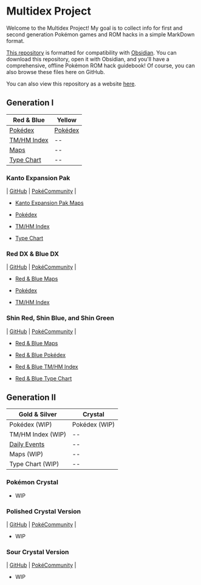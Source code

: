 # Multidex Project

Welcome to the Multidex Project! My goal is to collect info for first and second generation Pokémon games and ROM hacks in a simple MarkDown format.

[This repository](https://github.com/AWBuchanan7/multidex) is formatted for compatibility with [Obsidian](https://obsidian.md/). You can download this repository, open it with Obsidian, and you'll have a comprehensive, offline Pokémon ROM hack guidebook! Of course, you can also browse these files here on GitHub.

You can also view this repository as a website [here](https://awbuchanan7.github.io/multidex/).

## Generation I

| Red & Blue                              | Yellow |
|-----------------------------------------|--------|
| [Pokédex](red-blue/pokedex.md)      | [Pokédex](yellow/pokedex.md) |
| [TM/HM Index](red-blue/tmindex.md)  | -- |
| [Maps](red-blue/maps.md)            | -- |
| [Type Chart](red-blue/typechart.md) | -- |

### Kanto Expansion Pak

| [GitHub](https://github.com/PlagueVonKarma/kep-hack) | [PokéCommunity](https://www.pokecommunity.com/threads/kanto-expansion-pak.525646/) |

* [Kanto Expansion Pak Maps](kanto-expansion-pak/maps.md)

* [Pokédex](kanto-expansion-pak/pokedex.md)

* [TM/HM Index](kanto-expansion-pak/tmindex.md)

* [Type Chart](kanto-expansion-pak/typechart.md)

### Red DX & Blue DX

| [GitHub](https://github.com/TheScarletSword/pokereddeluxe) | [PokéCommunity](https://www.pokecommunity.com/threads/pokemon-red-blue-deluxe.360339/) |

* [Red & Blue Maps](red-blue/maps.md)

* [Pokédex](red-dx-blue-dx/pokedex.md)

* [TM/HM Index](red-dx-blue-dx/tmindex.md)

### Shin Red, Shin Blue, and Shin Green

| [GitHub](https://github.com/jojobear13/shinpokered) | [PokéCommunity](https://www.pokecommunity.com/threads/shin-pokemon-red-blue-green-jp-builds-bugfix-ai-and-qol-patch.427398/) |

* [Red & Blue Maps](red-blue/maps.md)

* [Red & Blue Pokédex](red-blue/pokedex.md)

* [Red & Blue TM/HM Index](red-blue/tmindex.md)

* [Red & Blue Type Chart](red-blue/typechart.md)

## Generation II

| Gold & Silver                      | Crystal |
|------------------------------------|---------|
| Pokédex (WIP)      | Pokédex (WIP) |
| TM/HM Index (WIP)  | -- |
| [Daily Events](gold-silver/daily-events.md) | -- |
| Maps (WIP)            | -- |
| Type Chart (WIP) | -- |

### Pokémon Crystal

* WIP

### Polished Crystal Version

| [GitHub](https://github.com/Rangi42/polishedcrystal) | [PokéCommunity](https://www.pokecommunity.com/threads/pok%C3%A9mon-polished-crystal-update-3-1-1.373172/) |

* WIP

### Sour Crystal Version

| [GitHub](https://github.com/SoupPotato/Sourcrystal) | [PokéCommunity](https://www.pokecommunity.com/threads/pokemon-sour-crystal-improvement-hack.434361/) |

* WIP

